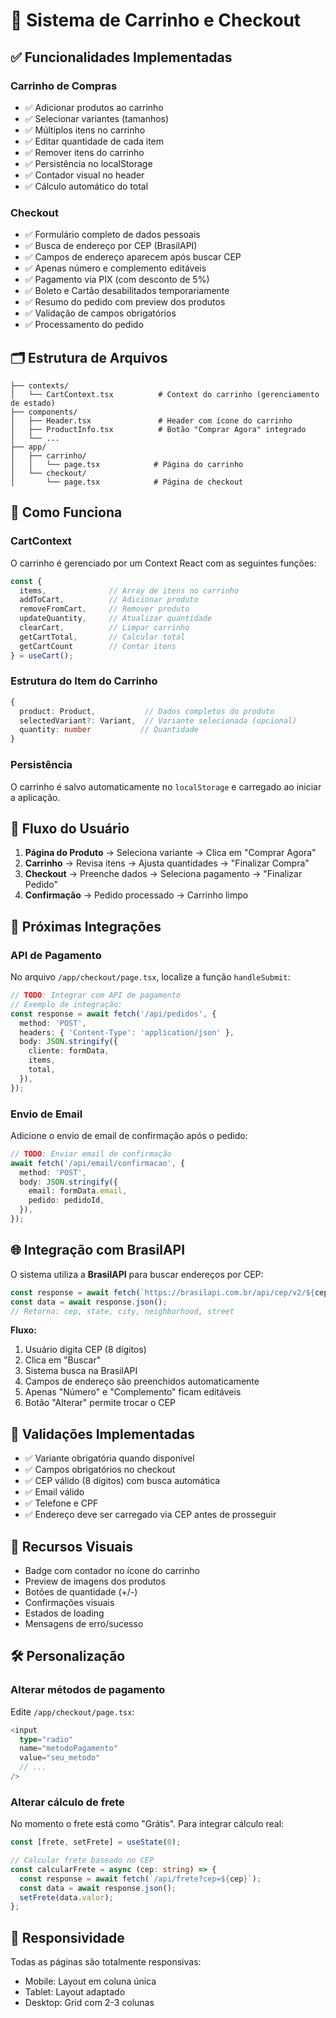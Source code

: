 # 🛒 Sistema de Carrinho e Checkout

## ✅ Funcionalidades Implementadas

### **Carrinho de Compras**
- ✅ Adicionar produtos ao carrinho
- ✅ Selecionar variantes (tamanhos)
- ✅ Múltiplos itens no carrinho
- ✅ Editar quantidade de cada item
- ✅ Remover itens do carrinho
- ✅ Persistência no localStorage
- ✅ Contador visual no header
- ✅ Cálculo automático do total

### **Checkout**
- ✅ Formulário completo de dados pessoais
- ✅ Busca de endereço por CEP (BrasilAPI)
- ✅ Campos de endereço aparecem após buscar CEP
- ✅ Apenas número e complemento editáveis
- ✅ Pagamento via PIX (com desconto de 5%)
- ✅ Boleto e Cartão desabilitados temporariamente
- ✅ Resumo do pedido com preview dos produtos
- ✅ Validação de campos obrigatórios
- ✅ Processamento do pedido

## 🗂️ Estrutura de Arquivos

```
├── contexts/
│   └── CartContext.tsx          # Context do carrinho (gerenciamento de estado)
├── components/
│   ├── Header.tsx               # Header com ícone do carrinho
│   ├── ProductInfo.tsx          # Botão "Comprar Agora" integrado
│   └── ...
├── app/
│   ├── carrinho/
│   │   └── page.tsx            # Página do carrinho
│   └── checkout/
│       └── page.tsx            # Página de checkout
```

## 🔧 Como Funciona

### **CartContext**

O carrinho é gerenciado por um Context React com as seguintes funções:

```typescript
const { 
  items,              // Array de itens no carrinho
  addToCart,          // Adicionar produto
  removeFromCart,     // Remover produto
  updateQuantity,     // Atualizar quantidade
  clearCart,          // Limpar carrinho
  getCartTotal,       // Calcular total
  getCartCount        // Contar itens
} = useCart();
```

### **Estrutura do Item do Carrinho**

```typescript
{
  product: Product,           // Dados completos do produto
  selectedVariant?: Variant,  // Variante selecionada (opcional)
  quantity: number           // Quantidade
}
```

### **Persistência**

O carrinho é salvo automaticamente no `localStorage` e carregado ao iniciar a aplicação.

## 🎯 Fluxo do Usuário

1. **Página do Produto** → Seleciona variante → Clica em "Comprar Agora"
2. **Carrinho** → Revisa itens → Ajusta quantidades → "Finalizar Compra"
3. **Checkout** → Preenche dados → Seleciona pagamento → "Finalizar Pedido"
4. **Confirmação** → Pedido processado → Carrinho limpo

## 🚀 Próximas Integrações

### **API de Pagamento**
No arquivo `/app/checkout/page.tsx`, localize a função `handleSubmit`:

```typescript
// TODO: Integrar com API de pagamento
// Exemplo de integração:
const response = await fetch('/api/pedidos', {
  method: 'POST',
  headers: { 'Content-Type': 'application/json' },
  body: JSON.stringify({
    cliente: formData,
    items,
    total,
  }),
});
```

### **Envio de Email**
Adicione o envio de email de confirmação após o pedido:

```typescript
// TODO: Enviar email de confirmação
await fetch('/api/email/confirmacao', {
  method: 'POST',
  body: JSON.stringify({
    email: formData.email,
    pedido: pedidoId,
  }),
});
```

## 🌐 Integração com BrasilAPI

O sistema utiliza a **BrasilAPI** para buscar endereços por CEP:

```typescript
const response = await fetch(`https://brasilapi.com.br/api/cep/v2/${cep}`);
const data = await response.json();
// Retorna: cep, state, city, neighborhood, street
```

**Fluxo:**
1. Usuário digita CEP (8 dígitos)
2. Clica em "Buscar"
3. Sistema busca na BrasilAPI
4. Campos de endereço são preenchidos automaticamente
5. Apenas "Número" e "Complemento" ficam editáveis
6. Botão "Alterar" permite trocar o CEP

## 📝 Validações Implementadas

- ✅ Variante obrigatória quando disponível
- ✅ Campos obrigatórios no checkout
- ✅ CEP válido (8 dígitos) com busca automática
- ✅ Email válido
- ✅ Telefone e CPF
- ✅ Endereço deve ser carregado via CEP antes de prosseguir

## 🎨 Recursos Visuais

- Badge com contador no ícone do carrinho
- Preview de imagens dos produtos
- Botões de quantidade (+/-)
- Confirmações visuais
- Estados de loading
- Mensagens de erro/sucesso

## 🛠️ Personalização

### Alterar métodos de pagamento

Edite `/app/checkout/page.tsx`:

```typescript
<input
  type="radio"
  name="metodoPagamento"
  value="seu_metodo"
  // ...
/>
```

### Alterar cálculo de frete

No momento o frete está como "Grátis". Para integrar cálculo real:

```typescript
const [frete, setFrete] = useState(0);

// Calcular frete baseado no CEP
const calcularFrete = async (cep: string) => {
  const response = await fetch(`/api/frete?cep=${cep}`);
  const data = await response.json();
  setFrete(data.valor);
};
```

## 📱 Responsividade

Todas as páginas são totalmente responsivas:
- Mobile: Layout em coluna única
- Tablet: Layout adaptado
- Desktop: Grid com 2-3 colunas

